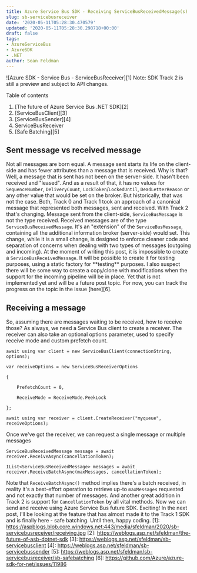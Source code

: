 ```yaml
---
title: Azure Service Bus SDK - Receiving ServiceBusReceivedMessage(s)
slug: sb-servicebusreceiver
date: '2020-05-11T05:28:30.470579'
updated: '2020-05-11T05:28:30.298718+00:00'
draft: false
tags:
- AzureServiceBus
- AzureSDK
- .NET
author: Sean Feldman
---
```

![Azure SDK - Service Bus - ServiceBusReceiver][1]
Note: SDK Track 2 is still a preview and subject to API changes.

  

Table of contents
1. [The future of Azure Service Bus .NET SDK][2]
2. [ServiceBusClient][3]
3. [ServiceBusSender][4]
4. ServiceBusReceiver
5. [Safe Batching][5]
## Sent message vs received message
Not all messages are born equal. A message sent starts its life on the client-side and has fewer attributes than a message that is received. Why is that? Well, a message that is sent has not been on the server-side. It hasn't been received and "leased". And as a result of that, it has no values for `SequenceNumber`, `DeliveryCount`, `LockToken`/`LockedUntil`, `DeadLetterReason` or any other value that would be set on the broker. But historically, that was not the case. Both, Track 0 and Track 1 took an approach of a canonical message that represented both messages, sent and received. With Track 2 that's changing. Message sent from the client-side, `ServiceBusMessage` is not the type received. Received messages are of the type `ServiceBusReceivedMessage`. It's an "extension" of the `ServiceBusMessage`, containing all the additional information broker (server-side) would set.
This change, while it is a small change, is designed to enforce cleaner code and separation of concerns when dealing with two types of messages (outgoing and incoming). At the moment of writing this post, it is impossible to create a `ServiceBusReceivedMessage`. It will be possible to create it for testing purposes, using a static factory for \*\*testing\*\* purposes. I also suspect there will be some way to create a copy/clone with modifications when the support for the incoming pipeline will be in place. Yet that is not implemented yet and will be a future post topic. For now, you can track the progress on the topic in the issue [here][6].
## Receiving a message
So, assuming there are messages waiting to be received, how to receive those?
As always, we need a Service Bus client to create a receiver. The receiver can also take an optional options parameter, used to specify receive mode and custom prefetch count.
```
await using var client = new ServiceBusClient(connectionString, options);
var receiveOptions = new ServiceBusReceiverOptions
{
	PrefetchCount = 0,
	ReceiveMode = ReceiveMode.PeekLock
};
```
```
await using var receiver = client.CreateReceiver("myqueue", receiveOptions);
```
Once we've got the receiver, we can request a single message or multiple messages
```
ServiceBusReceivedMessage message = await receiver.ReceiveAsync(cancellationToken);
IList<ServiceBusReceivedMessage> messages = await receiver.ReceiveBatchAsync(maxMessages, cancellationToken);
```
Note that `ReceiveBatchAsync()` method implies there's a batch received, in reality it's a best-effort operation to retrieve up-to `maxMessages` requested and not exactly that number of messages.
And another great addition in Track 2 is support for `CancellationToken` by all vital methods.
Now we can send and receive using Azure Service Bus future SDK. Exciting!
In the next post, I'll be looking at the feature that has almost made it to the Track 1 SDK and is finally here - safe batching. Until then, happy coding.
[1]: https://aspblogs.blob.core.windows.net:443/media/sfeldman/2020/sb-servicebusreceiver/receiving.jpg
[2]: https://weblogs.asp.net/sfeldman/the-future-of-asb-dotnet-sdk
[3]: https://weblogs.asp.net/sfeldman/sb-servicebusclient
[4]: https://weblogs.asp.net/sfeldman/sb-servicebussender
[5]: https://weblogs.asp.net/sfeldman/sb-servicebusreceiver/sb-safebatching
[6]: https://github.com/Azure/azure-sdk-for-net/issues/11986

